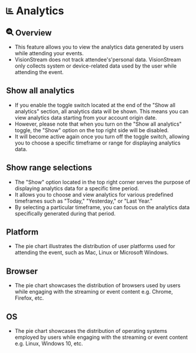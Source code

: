 # <img src="https://raw.githubusercontent.com/vishaldhole173/pro-stream-documentation/main/fontawesome/svgs/solid/chart-bar.svg" width="20" height="20"> Analytics


## <img src="https://raw.githubusercontent.com/vishaldhole173/pro-stream-documentation/main/fontawesome/svgs/solid/magnifying-glass-chart.svg" width="20" height="20"> Overview
- This feature allows you to view the analytics data generated by users while attending your events.
- VisionStream does not track attendee's'personal data. VisionStream only collects system or device-related data used by the user while attending the event.


## Show all analytics
- If you enable the toggle switch located at the end of the "Show all analytics" section, all analytics data will be shown. This means you can view analytics data starting from your account origin date.
- However, please note that when you turn on the "Show all analytics" toggle, the "Show" option on the top right side will be disabled.
- It will become active again once you turn off the toggle switch, allowing you to choose a specific timeframe or range for displaying analytics data.


## Show range selections
- The "Show" option located in the top right corner serves the purpose of displaying analytics data for a specific time period.
- It allows you to choose and view analytics for various predefined timeframes such as "Today," "Yesterday," or "Last Year."
- By selecting a particular timeframe, you can focus on the analytics data specifically generated during that period.


## Platform
- The pie chart illustrates the distribution of user platforms used for attending the event, such as Mac, Linux or Microsoft Windows.

## Browser
- The pie chart showcases the distribution of browsers used by users while engaging with the streaming or event content e.g. Chrome, Firefox, etc.

## OS
- The pie chart showcases the distribution of operating systems employed by users while engaging with the streaming or event content e.g. Linux, Windows 10, etc.
